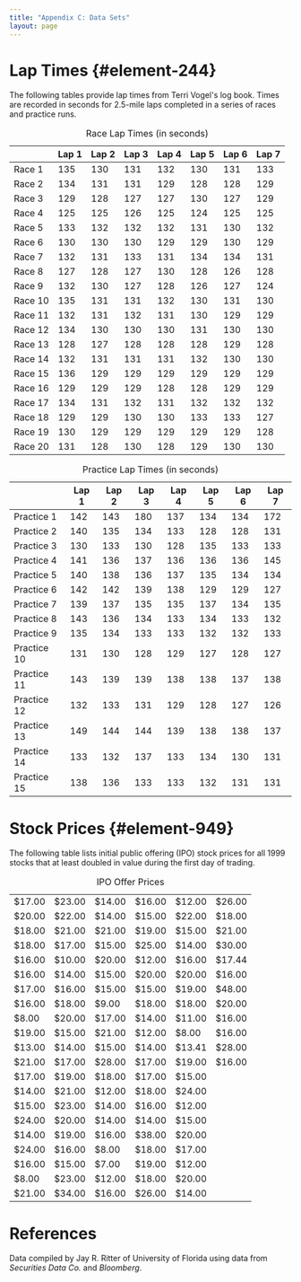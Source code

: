 ```yaml
---
title: "Appendix C: Data Sets"
layout: page
---
```



# Lap Times   {#element-244}

The following tables provide lap times from Terri Vogel\'s log book. Times are recorded in seconds for 2.5-mile laps completed in a series of races and practice runs.

<table id="id5853402" summary=""><caption><span data-type="title">Race Lap Times (in seconds)</span></caption><thead>
          <tr>
            <th />
            <th>Lap 1</th>
            <th>Lap 2</th>
            <th>Lap 3</th>
            <th>Lap 4</th>
            <th>Lap 5</th>
            <th>Lap 6</th>
            <th>Lap 7</th>
          </tr>
        </thead><tbody>
          <tr>
            <td>Race 1</td>
            <td>135</td>
            <td>130</td>
            <td>131</td>
            <td>132</td>
            <td>130</td>
            <td>131</td>
            <td>133</td>
          </tr>
          <tr>
            <td>Race 2</td>
            <td>134</td>
            <td>131</td>
            <td>131</td>
            <td>129</td>
            <td>128</td>
            <td>128</td>
            <td>129</td>
          </tr>
          <tr>
            <td>Race 3</td>
            <td>129</td>
            <td>128</td>
            <td>127</td>
            <td>127</td>
            <td>130</td>
            <td>127</td>
            <td>129</td>
          </tr>
          <tr>
            <td>Race 4</td>
            <td>125</td>
            <td>125</td>
            <td>126</td>
            <td>125</td>
            <td>124</td>
            <td>125</td>
            <td>125</td>
          </tr>
          <tr>
            <td>Race 5</td>
            <td>133</td>
            <td>132</td>
            <td>132</td>
            <td>132</td>
            <td>131</td>
            <td>130</td>
            <td>132</td>
          </tr>
          <tr>
            <td>Race 6</td>
            <td>130</td>
            <td>130</td>
            <td>130</td>
            <td>129</td>
            <td>129</td>
            <td>130</td>
            <td>129</td>
          </tr>
          <tr>
            <td>Race 7</td>
            <td>132</td>
            <td>131</td>
            <td>133</td>
            <td>131</td>
            <td>134</td>
            <td>134</td>
            <td>131</td>
          </tr>
          <tr>
            <td>Race 8</td>
            <td>127</td>
            <td>128</td>
            <td>127</td>
            <td>130</td>
            <td>128</td>
            <td>126</td>
            <td>128</td>
          </tr>
          <tr>
            <td>Race 9</td>
            <td>132</td>
            <td>130</td>
            <td>127</td>
            <td>128</td>
            <td>126</td>
            <td>127</td>
            <td>124</td>
          </tr>
          <tr>
            <td>Race 10</td>
            <td>135</td>
            <td>131</td>
            <td>131</td>
            <td>132</td>
            <td>130</td>
            <td>131</td>
            <td>130</td>
          </tr>
          <tr>
            <td>Race 11</td>
            <td>132</td>
            <td>131</td>
            <td>132</td>
            <td>131</td>
            <td>130</td>
            <td>129</td>
            <td>129</td>
          </tr>
          <tr>
            <td>Race 12</td>
            <td>134</td>
            <td>130</td>
            <td>130</td>
            <td>130</td>
            <td>131</td>
            <td>130</td>
            <td>130</td>
          </tr>
          <tr>
            <td>Race 13</td>
            <td>128</td>
            <td>127</td>
            <td>128</td>
            <td>128</td>
            <td>128</td>
            <td>129</td>
            <td>128</td>
          </tr>
          <tr>
            <td>Race 14</td>
            <td>132</td>
            <td>131</td>
            <td>131</td>
            <td>131</td>
            <td>132</td>
            <td>130</td>
            <td>130</td>
          </tr>
          <tr>
            <td>Race 15</td>
            <td>136</td>
            <td>129</td>
            <td>129</td>
            <td>129</td>
            <td>129</td>
            <td>129</td>
            <td>129</td>
          </tr>
          <tr>
            <td>Race 16</td>
            <td>129</td>
            <td>129</td>
            <td>129</td>
            <td>128</td>
            <td>128</td>
            <td>129</td>
            <td>129</td>
          </tr>
          <tr>
            <td>Race 17</td>
            <td>134</td>
            <td>131</td>
            <td>132</td>
            <td>131</td>
            <td>132</td>
            <td>132</td>
            <td>132</td>
          </tr>
          <tr>
            <td>Race 18</td>
            <td>129</td>
            <td>129</td>
            <td>130</td>
            <td>130</td>
            <td>133</td>
            <td>133</td>
            <td>127</td>
          </tr>
          <tr>
            <td>Race 19</td>
            <td>130</td>
            <td>129</td>
            <td>129</td>
            <td>129</td>
            <td>129</td>
            <td>129</td>
            <td>128</td>
          </tr>
          <tr>
            <td>Race 20</td>
            <td>131</td>
            <td>128</td>
            <td>130</td>
            <td>128</td>
            <td>129</td>
            <td>130</td>
            <td>130</td>
          </tr>
        </tbody></table>

<table id="id11030993" summary=""><caption><span data-type="title">Practice Lap Times (in seconds)</span></caption><thead>
          <tr>
            <th />
            <th>Lap 1</th>
            <th>Lap 2</th>
            <th>Lap 3</th>
            <th>Lap 4</th>
            <th>Lap 5</th>
            <th>Lap 6</th>
            <th>Lap 7</th>
          </tr>
</thead><tbody>
          <tr>
            <td>Practice 1</td>
            <td>142</td>
            <td>143</td>
            <td>180</td>
            <td>137</td>
            <td>134</td>
            <td>134</td>
            <td>172</td>
          </tr>
          <tr>
            <td>Practice 2</td>
            <td>140</td>
            <td>135</td>
            <td>134</td>
            <td>133</td>
            <td>128</td>
            <td>128</td>
            <td>131</td>
          </tr>
          <tr>
            <td>Practice 3</td>
            <td>130</td>
            <td>133</td>
            <td>130</td>
            <td>128</td>
            <td>135</td>
            <td>133</td>
            <td>133</td>
          </tr>
          <tr>
            <td>Practice 4</td>
            <td>141</td>
            <td>136</td>
            <td>137</td>
            <td>136</td>
            <td>136</td>
            <td>136</td>
            <td>145</td>
          </tr>
          <tr>
            <td>Practice 5</td>
            <td>140</td>
            <td>138</td>
            <td>136</td>
            <td>137</td>
            <td>135</td>
            <td>134</td>
            <td>134</td>
          </tr>
          <tr>
            <td>Practice 6</td>
            <td>142</td>
            <td>142</td>
            <td>139</td>
            <td>138</td>
            <td>129</td>
            <td>129</td>
            <td>127</td>
          </tr>
          <tr>
            <td>Practice 7</td>
            <td>139</td>
            <td>137</td>
            <td>135</td>
            <td>135</td>
            <td>137</td>
            <td>134</td>
            <td>135</td>
          </tr>
          <tr>
            <td>Practice 8</td>
            <td>143</td>
            <td>136</td>
            <td>134</td>
            <td>133</td>
            <td>134</td>
            <td>133</td>
            <td>132</td>
          </tr>
          <tr>
            <td>Practice 9</td>
            <td>135</td>
            <td>134</td>
            <td>133</td>
            <td>133</td>
            <td>132</td>
            <td>132</td>
            <td>133</td>
          </tr>
          <tr>
            <td>Practice 10</td>
            <td>131</td>
            <td>130</td>
            <td>128</td>
            <td>129</td>
            <td>127</td>
            <td>128</td>
            <td>127</td>
          </tr>
          <tr>
            <td>Practice 11</td>
            <td>143</td>
            <td>139</td>
            <td>139</td>
            <td>138</td>
            <td>138</td>
            <td>137</td>
            <td>138</td>
          </tr>
          <tr>
            <td>Practice 12</td>
            <td>132</td>
            <td>133</td>
            <td>131</td>
            <td>129</td>
            <td>128</td>
            <td>127</td>
            <td>126</td>
          </tr>
          <tr>
            <td>Practice 13</td>
            <td>149</td>
            <td>144</td>
            <td>144</td>
            <td>139</td>
            <td>138</td>
            <td>138</td>
            <td>137</td>
          </tr>
          <tr>
            <td>Practice 14</td>
            <td>133</td>
            <td>132</td>
            <td>137</td>
            <td>133</td>
            <td>134</td>
            <td>130</td>
            <td>131</td>
          </tr>
          <tr>
            <td>Practice 15</td>
            <td>138</td>
            <td>136</td>
            <td>133</td>
            <td>133</td>
            <td>132</td>
            <td>131</td>
            <td>131</td>
          </tr>
        </tbody></table>

# Stock Prices   {#element-949}

The following table lists initial public offering (IPO) stock prices for all 1999 stocks that at least doubled in value during the first day of trading.

<table id="id10255660" summary=""><caption><span data-type="title">IPO Offer Prices</span></caption><tbody>
          <tr>
            <td>$17.00</td>
            <td>$23.00</td>
            <td>$14.00</td>
            <td>$16.00</td>
            <td>$12.00</td>
            <td>$26.00</td>
          </tr>
          <tr>
            <td>$20.00</td>
            <td>$22.00</td>
            <td>$14.00</td>
            <td>$15.00</td>
            <td>$22.00</td>
            <td>$18.00</td>
          </tr>
          <tr>
            <td>$18.00</td>
            <td>$21.00</td>
            <td>$21.00</td>
            <td>$19.00</td>
            <td>$15.00</td>
            <td>$21.00</td>
          </tr>
          <tr>
            <td>$18.00</td>
            <td>$17.00</td>
            <td>$15.00</td>
            <td>$25.00</td>
            <td>$14.00</td>
            <td>$30.00</td>
          </tr>
          <tr>
            <td>$16.00</td>
            <td>$10.00</td>
            <td>$20.00</td>
            <td>$12.00</td>
            <td>$16.00</td>
            <td>$17.44</td>
          </tr>
          <tr>
            <td>$16.00</td>
            <td>$14.00</td>
            <td>$15.00</td>
            <td>$20.00</td>
            <td>$20.00</td>
            <td>$16.00</td>
          </tr>
          <tr>
            <td>$17.00</td>
            <td>$16.00</td>
            <td>$15.00</td>
            <td>$15.00</td>
            <td>$19.00</td>
            <td>$48.00</td>
          </tr>
          <tr>
            <td>$16.00</td>
            <td>$18.00</td>
            <td>$9.00</td>
            <td>$18.00</td>
            <td>$18.00</td>
            <td>$20.00</td>
          </tr>
          <tr>
            <td>$8.00</td>
            <td>$20.00</td>
            <td>$17.00</td>
            <td>$14.00</td>
            <td>$11.00</td>
            <td>$16.00</td>
          </tr>
          <tr>
            <td>$19.00</td>
            <td>$15.00</td>
            <td>$21.00</td>
            <td>$12.00</td>
            <td>$8.00</td>
            <td>$16.00</td>
          </tr>
          <tr>
            <td>$13.00</td>
            <td>$14.00</td>
            <td>$15.00</td>
            <td>$14.00</td>
            <td>$13.41</td>
            <td>$28.00</td>
          </tr>
          <tr>
            <td>$21.00</td>
            <td>$17.00</td>
            <td>$28.00</td>
            <td>$17.00</td>
            <td>$19.00</td>
            <td>$16.00</td>
          </tr>
          <tr>
            <td>$17.00</td>
            <td>$19.00</td>
            <td>$18.00</td>
            <td>$17.00</td>
            <td>$15.00</td>
            <td />
          </tr>
          <tr>
            <td>$14.00</td>
            <td>$21.00</td>
            <td>$12.00</td>
            <td>$18.00</td>
            <td>$24.00</td>
            <td />
          </tr>
          <tr>
            <td>$15.00</td>
            <td>$23.00</td>
            <td>$14.00</td>
            <td>$16.00</td>
            <td>$12.00</td>
            <td />
          </tr>
          <tr>
            <td>$24.00</td>
            <td>$20.00</td>
            <td>$14.00</td>
            <td>$14.00</td>
            <td>$15.00</td>
            <td />
          </tr>
          <tr>
            <td>$14.00</td>
            <td>$19.00</td>
            <td>$16.00</td>
            <td>$38.00</td>
            <td>$20.00</td>
            <td />
          </tr>
          <tr>
            <td>$24.00</td>
            <td>$16.00</td>
            <td>$8.00</td>
            <td>$18.00</td>
            <td>$17.00</td>
            <td />
          </tr>
          <tr>
            <td>$16.00</td>
            <td>$15.00</td>
            <td>$7.00</td>
            <td>$19.00</td>
            <td>$12.00</td>
            <td />
          </tr>
          <tr>
            <td>$8.00</td>
            <td>$23.00</td>
            <td>$12.00</td>
            <td>$18.00</td>
            <td>$20.00</td>
            <td />
          </tr>
          <tr>
            <td>$21.00</td>
            <td>$34.00</td>
            <td>$16.00</td>
            <td>$26.00</td>
            <td>$14.00</td>
            <td />
          </tr>
        </tbody></table>

# References

Data compiled by Jay R. Ritter of University of Florida using data from *Securities Data Co.* and *Bloomberg*.

